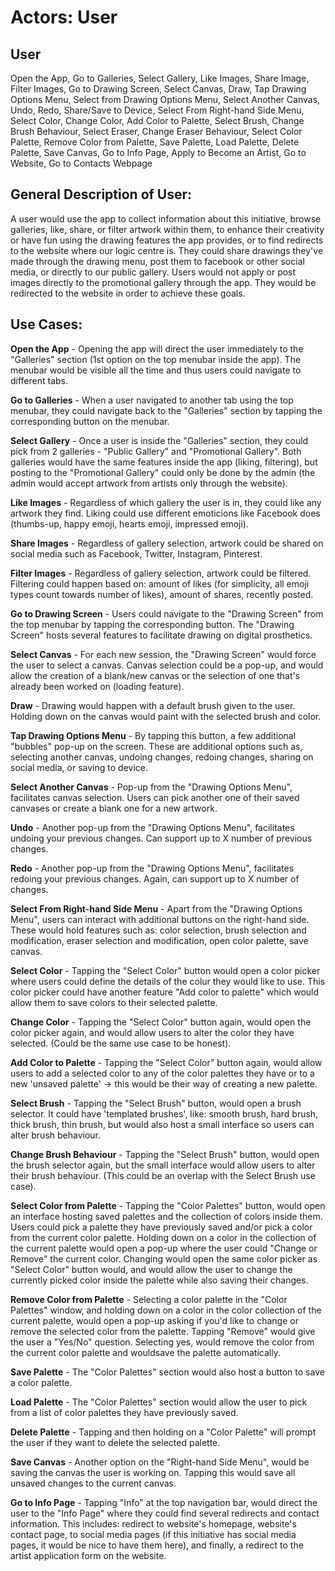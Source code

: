 # Actors: User

## User
Open the App, Go to Galleries, Select Gallery, Like Images, Share Image, Filter Images, Go to Drawing Screen, Select Canvas, Draw, Tap Drawing Options Menu, Select from Drawing Options Menu, Select Another Canvas,
Undo, Redo, Share/Save to Device, Select From Right-hand Side Menu, Select Color, Change Color, Add Color to Palette, Select Brush, Change Brush Behaviour, Select Eraser, Change Eraser Behaviour,
Select Color Palette, Remove Color from Palette, Save Palette, Load Palette, Delete Palette, Save Canvas, Go to Info Page, Apply to Become an Artist, Go to Website, Go to Contacts Webpage

## General Description of User:
A user would use the app to collect information about this initiative, browse galleries, like, share, or filter artwork within them, to enhance their creativity or have fun using the drawing features the app provides,
or to find redirects to the website where our logic centre is. They could share drawings they've made through the drawing menu, post them to facebook or other social media, or directly to our public gallery.
Users would not apply or post images directly to the promotional gallery through the app. They would be redirected to the website in order to achieve these goals.

## Use Cases:
<b>Open the App</b> - Opening the app will direct the user immediately to the "Galleries" section (1st option on the top menubar inside the app). The menubar would be visible all the time and thus users could navigate to
different tabs.

<b>Go to Galleries</b> - When a user navigated to another tab using the top menubar, they could navigate back to the "Galleries" section by tapping the corresponding button on the menubar.

<b>Select Gallery</b> - Once a user is inside the "Galleries" section, they could pick from 2 galleries - "Public Gallery" and "Promotional Gallery". Both galleries would have the same features inside the app
(liking, filtering), but posting to the "Promotional Gallery" could only be done by the admin (the admin would accept artwork from artists only through the website).

<b>Like Images</b> - Regardless of which gallery the user is in, they could like any artwork they find. Liking could use different emoticions like Facebook does (thumbs-up, happy emoji, hearts emoji, impressed emoji).

<b>Share Images</b> - Regardless of gallery selection, artwork could be shared on social media such as Facebook, Twitter, Instagram, Pinterest.

<b>Filter Images</b> - Regardless of gallery selection, artwork could be filtered. Filtering could happen based on: amount of likes (for simplicity, all emoji types count towards number of likes), amount of shares,
recently posted.

<b>Go to Drawing Screen</b> - Users could navigate to the "Drawing Screen" from the top menubar by tapping the corresponding button. The "Drawing Screen" hosts several features to facilitate drawing on digital prosthetics.

<b>Select Canvas</b> - For each new session, the "Drawing Screen" would force the user to select a canvas. Canvas selection could be a pop-up, and would allow the creation of a blank/new canvas or the selection of one that's
already been worked on (loading feature).

<b>Draw</b> - Drawing would happen with a default brush given to the user. Holding down on the canvas would paint with the selected brush and color.

<b>Tap Drawing Options Menu</b> - By tapping this button, a few additional "bubbles" pop-up on the screen. These are additional options such as, selecting another canvas, undoing changes, redoing changes, sharing on
social media, or saving to device.

<b>Select Another Canvas</b> - Pop-up from the "Drawing Options Menu", facilitates canvas selection. Users can pick another one of their saved canvases or create a blank one for a new artwork.

<b>Undo</b> - Another pop-up from the "Drawing Options Menu", facilitates undoing your previous changes. Can support up to X number of previous changes.

<b>Redo</b> - Another pop-up from the "Drawing Options Menu", facilitates redoing your previous changes. Again, can support up to X number of changes.

<b>Select From Right-hand Side Menu</b> - Apart from the "Drawing Options Menu", users can interact with additional buttons on the right-hand side. These would hold features such as: color selection, brush selection and
modification, eraser selection and modification, open color palette, save canvas.

<b>Select Color</b> - Tapping the "Select Color" button would open a color picker where users could define the details of the colur they would like to use. This color picker could have another feature "Add color to palette"
which would allow them to save colors to their selected palette.

<b>Change Color</b> - Tapping the "Select Color" button again, would open the color picker again, and would allow users to alter the color they have selected. (Could be the same use case to be honest).

<b>Add Color to Palette</b> - Tapping the "Select Color" button again, would allow users to add a selected color to any of the color palettes they have or to a new 'unsaved palette' -> this would be their way of creating a new
palette.

<b>Select Brush</b> - Tapping the "Select Brush" button, would open a brush selector. It could have 'templated brushes', like: smooth brush, hard brush, thick brush, thin brush, but would also host a small interface so
users can alter brush behaviour.

<b>Change Brush Behaviour</b> - Tapping the "Select Brush" button, would open the brush selector again, but the small interface would allow users to alter their brush behaviour.
(This could be an overlap with the Select Brush use case).

<b>Select Color from Palette</b> - Tapping the "Color Palettes" button, would open an interface hosting saved palettes and the collection of colors inside them. Users could pick a palette they have previously saved and/or
pick a color from the current color palette. Holding down on a color in the collection of the current palette would open a pop-up where the user could "Change or Remove" the current color. Changing would open the same
color picker as "Select Color" button would, and would allow the user to change the currently picked color inside the palette while also saving their changes.

<b>Remove Color from Palette</b> - Selecting a color palette in the "Color Palettes" window, and holding down on a color in the color collection of the current palette, would open a pop-up asking if you'd like to
change or remove the selected color from the palette. Tapping "Remove" would give the user a "Yes/No" question. Selecting yes, would remove the color from the current color palette and wouldsave the palette
automatically.

<b>Save Palette</b> - The "Color Palettes" section would also host a button to save a color palette.

<b>Load Palette</b> - The "Color Palettes" section would allow the user to pick from a list of color palettes they have previously saved.

<b>Delete Palette</b> - Tapping and then holding on a "Color Palette" will prompt the user if they want to delete the selected palette.

<b>Save Canvas</b> - Another option on the "Right-hand Side Menu", would be saving the canvas the user is working on. Tapping this would save all unsaved changes to the current canvas.

<b>Go to Info Page</b> - Tapping "Info" at the top navigation bar, would direct the user to the "Info Page" where they could find several redirects and contact information. This includes: redirect to website's homepage,
website's contact page, to social media pages (if this initiative has social media pages, it would be nice to have them here), and finally, a redirect to the artist application form on the website.